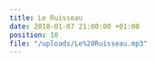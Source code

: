 ```yaml
---
title: Le Ruisseau
date: 2018-01-07 21:00:00 +01:00
position: 10
file: "/uploads/Le%20Ruisseau.mp3"
---
```



